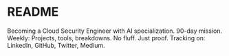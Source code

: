 # README
Becoming a Cloud Security Engineer with AI specialization. 90-day mission. Weekly: Projects, tools, breakdowns. No fluff. Just proof. Tracking on: LinkedIn, GitHub, Twitter, Medium.
